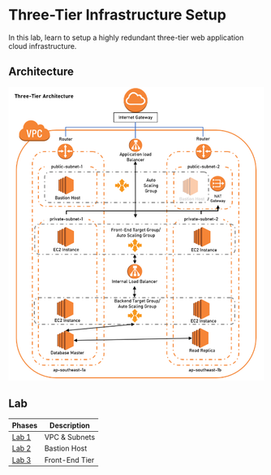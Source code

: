 # Three-Tier Infrastructure Setup
In this lab, learn to setup a highly redundant three-tier web application cloud infrastructure.


## Architecture 
<p align="center">
  <img src="https://github.com/ravensp93/aws-three-tier-web/blob/master/blob/aws-poc-1-arch.PNG">
</p>

## Lab
Phases | Description
------------ | -------------
[Lab 1](https://github.com/ravensp93/aws-three-tier-web/blob/master/Lab%201) | VPC & Subnets
[Lab 2](https://github.com/ravensp93/aws-three-tier-web/blob/master/Lab%202)  | Bastion Host 
[Lab 3](https://github.com/ravensp93/aws-three-tier-web/blob/master/Lab%203)  | Front-End Tier

